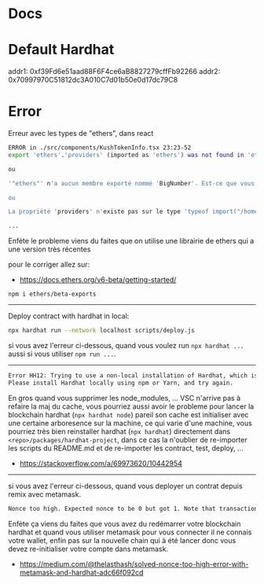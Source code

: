 # Docs

# Default Hardhat

addr1: 0xf39Fd6e51aad88F6F4ce6aB8827279cffFb92266
addr2: 0x70997970C51812dc3A010C7d01b50e0d17dc79C8

# Error

Erreur avec les types de "ethers", dans react 

```sh
ERROR in ./src/components/KushTokenInfo.tsx 23:23-52
export 'ethers'.'providers' (imported as 'ethers') was not found in 'ethers' (possible exports:

ou

'"ethers"' n'a aucun membre exporté nommé 'BigNumber'. Est-ce que vous pensiez à 'BigNumberish' ?

ou

La propriété 'providers' n'existe pas sur le type 'typeof import("/home/arinfo/Bureau/project-twitch/00-intro-web3/packages/dapp/node_modules/ethers/types/ethers")'

...
```
Enfète le probleme viens du faites que on utilise une librairie de ethers qui a une version très récentes

pour le corriger allez sur:
  - https://docs.ethers.org/v6-beta/getting-started/

`npm i ethers/beta-exports`

______

Deploy contract with hardhat in local:
```sh
npx hardhat run --network localhost scripts/deploy.js
```

si vous avez l'erreur ci-dessous, quand vous voulez run `npx hardhat ...` aussi si vous utiliser `npm run ...`.

______

```sh
Error HH12: Trying to use a non-local installation of Hardhat, which is not supported.
Please install Hardhat locally using npm or Yarn, and try again.
```

En gros quand vous supprimer les node_modules, ... VSC n'arrive pas à refaire la maj du cache, vous pourriez aussi avoir le probleme pour lancer la blockchain hardhat (`npx hardhat node`) pareil son cache est initialiser avec une certaine arboresence sur la machine, ce qui varie d'une machine, vous pourriez très bien reinstaller hardhat (`npx hardhat`) directement dans `<repo>/packages/hardhat-project`, dans ce cas la n'oublier de re-importer les scripts du README.md et de re-importer les contract, test, deploy, ...

  - https://stackoverflow.com/a/69973620/10442954

______

si vous avez l'erreur ci-dessous, quand vous deployer un contrat depuis remix avec metamask.

```sh
Nonce too high. Expected nonce to be 0 but got 1. Note that transactions can't be queued when automining.
```

Enfète ça viens du faites que vous avez du redémarrer votre blockchain hardhat et quand vous utiliser metamask pour vous connecter il ne connais votre wallet, enfin pas sur la nouvelle chain qui à été lancer donc vous devez re-initialiser votre compte dans metamask.
  - https://medium.com/@thelasthash/solved-nonce-too-high-error-with-metamask-and-hardhat-adc66f092cd

